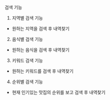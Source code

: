 검색 기능

1. 지역별 검색 기능
- 원하는 지역을 검색 후 내역찾기
2. 음식별 검색 기능
- 원하는 음식을 검색 후 내역찾기
3. 키워드 검색 기능
- 원하는 키워드를 검색 후 내역찾기
4. 순위별 검색 기능
- 현재 인기있는 맛집의 순위를 보고 검색 후 내역찾기